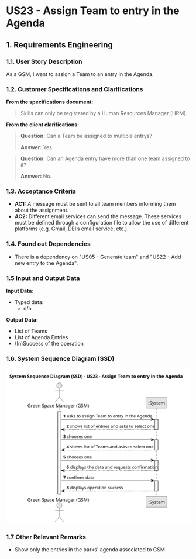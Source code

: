 # US23 - Assign Team to entry in the Agenda

## 1. Requirements Engineering

### 1.1. User Story Description

As a GSM, I want to assign a Team to an entry in the Agenda.

### 1.2. Customer Specifications and Clarifications

**From the specifications document:**

> Skills can only be registered by a Human Resources Manager (HRM).

**From the client clarifications:**

> **Question:** Can a Team be assigned to multiple entrys?
>
> **Answer:** Yes.

> **Question:** Can an Agenda entry have more than one team assigned to it?
>
> **Answer:** No.

### 1.3. Acceptance Criteria

* **AC1:** A message must be sent to all team members informing them about the assignment.
* **AC2:** Different email services can send the message. These services must be defined through a configuration file to
  allow the use of different platforms (e.g. Gmail, DEI’s email service, etc.).

### 1.4. Found out Dependencies

* There is a dependency on "US05 - Generate team" and "US22 - Add new entry to the Agenda".

### 1.5 Input and Output Data

**Input Data:**

* Typed data:
    * n/a

**Output Data:**

* List of Teams
* List of Agenda Entries
* (In)Success of the operation

### 1.6. System Sequence Diagram (SSD)

![System Sequence Diagram - Alternative One](svg/us23-system-sequence-diagram.svg)

### 1.7 Other Relevant Remarks

* Show only the entries in the parks' agenda associated to GSM